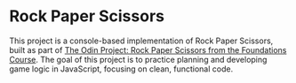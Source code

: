 # Rock Paper Scissors
This project is a console-based implementation of Rock Paper Scissors, built as part of [The Odin Project: Rock Paper Scissors from the Foundations Course](https://www.theodinproject.com/lessons/foundations-rock-paper-scissors). The goal of this project is to practice planning and developing game logic in JavaScript, focusing on clean, functional code.